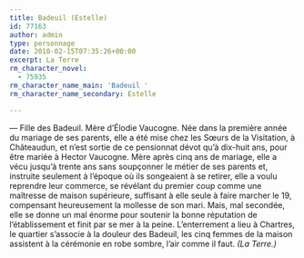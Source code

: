 ```yaml
---
title: Badeuil (Estelle)
id: 77163
author: admin
type: personnage
date: 2010-02-15T07:35:26+00:00
excerpt: La Terre
rm_character_novel:
  - 75935
rm_character_name_main: 'Badeuil '
rm_character_name_secondary: Estelle

---
```

— Fille des Badeuil. Mère d&rsquo;Élodie Vaucogne. Née dans la première année du mariage de ses parents, elle a été mise chez les Sœurs de la Visitation, à Châteaudun, et n&rsquo;est sortie de ce pensionnat dévot qu&rsquo;à dix-huit ans, pour être mariée à Hector Vaucogne. Mère après cinq ans de mariage, elle a vécu jusqu&rsquo;à trente ans sans soupçonner le métier de ses parents et, instruite seulement à l&rsquo;époque où ils songeaient à se retirer, elle a voulu reprendre leur commerce, se révélant du premier coup comme une maîtresse de maison supérieure, suffisant à elle seule à faire marcher le 19, compensant heureusement la mollesse de son mari. Mais, mal secondée, elle se donne un mal énorme pour soutenir la bonne réputation de l&rsquo;établissement et finit par se mer à la peine. L&rsquo;enterrement a lieu à Chartres, le quartier s&rsquo;associe à la douleur des Badeuil, les cinq femmes de la maison assistent à la cérémonie en robe sombre, l&rsquo;air comme il faut. _(La Terre.)_